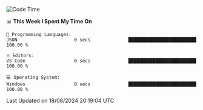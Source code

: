 
<!--START_SECTION:waka-->
![Code Time](http://img.shields.io/badge/Code%20Time-713%20hrs%2040%20mins-blue)

📊 **This Week I Spent My Time On** 

```text
💬 Programming Languages: 
JSON                     0 secs              █████████████████████████   100.00 % 

🔥 Editors: 
VS Code                  0 secs              █████████████████████████   100.00 % 

💻 Operating System: 
Windows                  0 secs              █████████████████████████   100.00 % 
```


 Last Updated on 18/08/2024 20:19:04 UTC
<!--END_SECTION:waka-->
